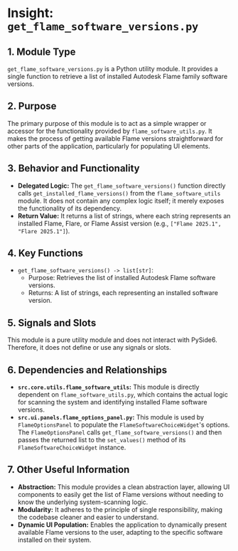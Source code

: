 # Insight: `get_flame_software_versions.py`

## 1. Module Type

`get_flame_software_versions.py` is a Python utility module. It provides a single function to retrieve a list of installed Autodesk Flame family software versions.

## 2. Purpose

The primary purpose of this module is to act as a simple wrapper or accessor for the functionality provided by `flame_software_utils.py`. It makes the process of getting available Flame versions straightforward for other parts of the application, particularly for populating UI elements.

## 3. Behavior and Functionality

- **Delegated Logic:** The `get_flame_software_versions()` function directly calls `get_installed_flame_versions()` from the `flame_software_utils` module. It does not contain any complex logic itself; it merely exposes the functionality of its dependency.
- **Return Value:** It returns a list of strings, where each string represents an installed Flame, Flare, or Flame Assist version (e.g., `["Flame 2025.1", "Flare 2025.1"]`).

## 4. Key Functions

- `get_flame_software_versions() -> list[str]`:
  - Purpose: Retrieves the list of installed Autodesk Flame software versions.
  - Returns: A list of strings, each representing an installed software version.

## 5. Signals and Slots

This module is a pure utility module and does not interact with PySide6. Therefore, it does not define or use any signals or slots.

## 6. Dependencies and Relationships

- **`src.core.utils.flame_software_utils`:** This module is directly dependent on `flame_software_utils.py`, which contains the actual logic for scanning the system and identifying installed Flame software versions.
- **`src.ui.panels.flame_options_panel.py`:** This module is used by `FlameOptionsPanel` to populate the `FlameSoftwareChoiceWidget`'s options. The `FlameOptionsPanel` calls `get_flame_software_versions()` and then passes the returned list to the `set_values()` method of its `FlameSoftwareChoiceWidget` instance.

## 7. Other Useful Information

- **Abstraction:** This module provides a clean abstraction layer, allowing UI components to easily get the list of Flame versions without needing to know the underlying system-scanning logic.
- **Modularity:** It adheres to the principle of single responsibility, making the codebase cleaner and easier to understand.
- **Dynamic UI Population:** Enables the application to dynamically present available Flame versions to the user, adapting to the specific software installed on their system.